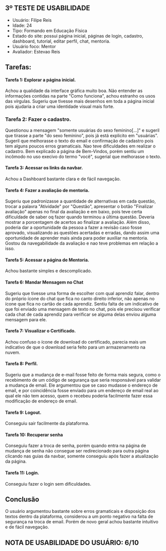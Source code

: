 ## 3º TESTE DE USABILIDADE

- Usuário: Filipe Reis
- Idade: 24
- Tipo: Formando em Educação Física
- Estado do site: possui página inicial, páginas de login, cadastro, dashboard, tutorial, editar perfil, chat, mentoria.
- Usuário foco: Mentor
- Avaliador: Estevao Reis

## Tarefas:

#### Tarefa 1: Explorar a página inicial.

Achou a qualidade da interface gráfica muito boa. Não entender as informações contidas na parte "Como funciona", achou estranho os usos das vírgulas. Sugeriu que tivesse mais desenhos em toda a página inicial pois ajudaria a criar uma identidade visual mais forte.

### Tarefa 2: Fazer o cadastro.

Questionou a mensagem "somente usuárias do sexo feminino[...]" e sugeril que tirasse a parte "do sexo feminino", pois já está explicito em "usuárias". Sugeril que melhorasse o texto do email e confirmação de cadastro pois tem alguns poucos erros gramaticais. Nao teve dificuldades em realizar o cadastro. Bem explicado a página de Bem-Vindos, porém sentiu um incômodo no uso execivo do termo "você", sugerial que melhorasse o texto. 

#### Tarefa 3: Acessar os links da navbar.

Achou a Dashboard bastante clara e de fácil navegação.

#### Tarefa 4: Fazer a avaliação de mentoria.

Sugeriu que padronizasse a quantidade de alternativas em cada questão, trocar a palavra "Atividade" por "Questão", apresentar o botão "Finalizar avaliação" apenas no final da avaliação e em baixo, pois teve certa dificuldade de saber oq fazer quando terminou a última questão. Deveria mostrar a porcentagem de acertos ao finalizar a avaliação. Além disso, poderia dar a oportunidade da pessoa a fazer a revisão caso fosse aprovado, visualizando as questões acertadas e erradas, dando assim uma oportunidade de aprender mais ainda para poder auxiliar na mentoria. Gostou da navegabilidade da avaliação e nao teve problemas em relação a isso.

#### Tarefa 5: Acessar a página de Mentoria.

Achou bastante simples e descomplicado. 

#### Tarefa 6: Mandar Mensagem no Chat

Sugeriu que tivesse uma forma de escolher com qual aprendiz falar, dentro do próprio ícone do chat que fica no canto direito inferior, não apenas no ícone que fica no cartão de cada aprendiz. Sentiu falta de um indicativo de que foi enviado uma mensagem de texto no chat, pois ele precisou verificar cada chat de cada aprendiz para verificar se alguma delas enviou alguma mensagem para ele.

#### Tarefa 7: Visualizar o Certificado.

Achou confuso o ícone de download do certificado, parecia mais um indicativo de que o download seria feito para um armazenamento na nuvem.

#### Tarefa 8: Perfil.

Sugeriu que a mudança de e-mail fosse feito de forma mais segura, como o recebimento de um código de segurança que seria responsável para validar a mudança de email. Ele argumentou que se caso mudasse o endereço de email, e por coincidência fosse enviado para um endereço de email real ao qual ele não tem acesso, quem o recebeu poderia facilmente fazer essa modificação de endereço de email.

#### Tarefa 9: Logout.
Conseguiu sair facilmente da plataforma.

#### Tarefa 10: Recuperar senha
Conseguiu fazer a troca de senha, porém quando entra na página de mudança de senha não consegue ser redirecionado para outra página clicando nas guias da navbar, somente conseguiu após fazer a atualização da página.

#### Tarefa 11: Login.
Conseguiu fazer o login sem dificuldades.

## Conclusão

O usuário argumentou bastante sobre erros gramaticais e disposição dos textos dentro da plataforma, considerou a um ponto negativo na falta de segurança na troca de email. Porém de novo geral achou bastante intuitivo e de fácil navegação.

## NOTA DE USABILIDADE DO USUÁRIO: 6/10
